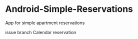 # Android-Simple-Reservations
App for simple apartment reservations

issue branch Calendar reservation
